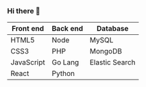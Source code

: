 ### Hi there 👋

Front end     | Back end      | Database
------------- | ------------- | -------------
HTML5        | Node          | MySQL
CSS3          | PHP   | MongoDB
JavaScript    |  Go Lang | Elastic Search
React        |  Python |
